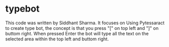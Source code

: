 # typebot
This code was written by Siddhant Sharma. It focuses on Using Pytessaract to create type bot, 
the concept is that you press "[" on top left and "]" on buttom right.
When pressed Enter the bot will type all the text on the selected area within the top left and 
buttom right.
